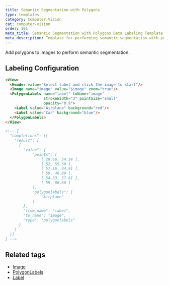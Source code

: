 ```yaml
---
title: Semantic Segmentation with Polygons
type: templates
category: Computer Vision
cat: computer-vision
order: 101
meta_title: Semantic Segmentation with Polygons Data Labeling Template
meta_description: Template for performing semantic segmentation with polygons with Label Studio for your machine learning and data science projects.
---
```


Add polygons to images to perform semantic segmentation.

<div id="main-preview"></div>

## Labeling Configuration

```html
<View>
  <Header value="Select label and click the image to start"/>
  <Image name="image" value="$image" zoom="true"/>
  <PolygonLabels name="label" toName="image"
                 strokeWidth="3" pointSize="small"
                 opacity="0.9">
    <Label value="Airplane" background="red"/>
    <Label value="Car" background="blue"/>
  </PolygonLabels>
</View>

<!-- {
  "completions": [{
    "result": [
      {
        "value": {
            "points": [
                [ 29.66, 54.34 ],
                [ 52, 55.58 ],
                [ 57.16, 44.91 ],
                [ 59, 46.89 ],
                [ 54.33, 57.81 ],
                [ 59, 86.60 ]
            ],
            "polygonlabels": [
                "Airplane"
            ]
        },
        "from_name": "label",
        "to_name": "image",
        "type": "polygonlabels"
      }
    ]
  }]  
} -->
```

## Related tags

- [Image](/tags/image.html)
- [PolygonLabels](/tags/polygonlabels.html)
- [Label](/tags/label.html)